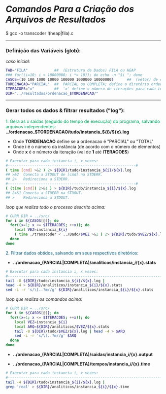 <!-- Copyright (c) 2016 Micael Levi L. Cavalcante. All rights reserved. -->

# *Comandos Para a Criação dos Arquivos de Resultados*

$ gcc -o transcoder !(heap|fila).c

---
### Definição das Variáveis (glob):
_caso inicial:_
```bash
TAD="FILA"            ##  (Estrutura de Dados) FILA ou HEAP
### for((i=10; i < 10000000; i *= 10)); do echo -n "$i "; done
CASOS=(10 100 1000 10000 100000 1000000 10000000)      ##  (vetor) de casos testes (instâncias)
TORDENACAO="PARCIAL"  ##  PARCIAL ou COMPLETA; define o diretório ordenacao_$TORDENACAO/...
ITERACOES="x"         ##  'x' define o número de iterações para cada teste (para calcular a média)
DIR="../resultados/ordenacao_$TORDENACAO/"
```

---
### Gerar todos os dados & filtrar resultados ("log"):
<span style="color:#00a761"> 1. Gera as x saídas (seguido do tempo de execução) do programa, salvando arquivos independentes:</span>
**../ordenacao_$TORDENACAO/tudo/instancia_${i}/${x}.log** <br>
- Onde **TORDENACAO** define se a ordenacao é "PARCIAL" ou "TOTAL"   
- Onde **i** é o número da instância (de acordo com o número de elementos)
- Onde **x** é o número da iteração  (vai de **1** até **ITERACOES**)

```bash
# Executar para cada instancia i, x vezes:
#----------------------------------------------------------#
( time [cmd] >&2 ) 2> ${DIR}/tudo/instancia_${i}/${x}.log
## >&2  Conecta a STDOUT de [cmd] na STDERR.
## 2>   Redireciona a STDERR.
#----------------------------------------------------------#
( (time [cmd]) 2>&1 ) > ${DIR}/tudo/instancia_${i}/${x}.log
## 2>&1 Conecta a STDERR na STDOUT.
## >    Redireciona a STDOUT.
```

_loop que realiza todo o processo descrito acima:_
```bash
# CURR DIR = ../src/
for i in ${CASOS[@]}; do
  for((x=1; x <= $ITERACOES; ++x)); do
    local VEZ=instancia_${i}
    ( time ./transcoder < ../Dado/$VEZ >&2 ) 2> ${DIR}/tudo/$VEZ/${x}.log
  done
done
```
<span style="color:#005270"> 2. Filtrar dados obtidos, salvando em seus respectivos diretórios: </span>

- **../ordenacao_(PARCIAL|COMPLETA)/analiticos/instancia_${i}/${x}.stats**
```bash
# Executar para cada instancia i, x vezes:
#-------------------------------------------------------------------------------------------------#
tail -8 ${DIR}/tudo/instancia_${i}/${x}.log |
head -4 > ${DIR}/analiticos/instancia_${i}/${x}.stats
sed -i -r 's/\[..?m//g' ${DIR}/analiticos/instancia_${i}/${x}.stats
```

_loop que realiza os comandos acima:_
```bash
# CURR DIR = ../src/
for i in ${CASOS[@]}; do
  for((x=1; x <= $ITERACOES; ++x)); do
    local VEZ=instancia_${i}
    local ARQ=${DIR}/analiticos/$VEZ/${x}.stats
    tail -8 ${DIR}/tudo/$VEZ/${x}.log | head -4 > $ARQ
    sed -i -r 's/\[..?m//g' $ARQ
  done
done
```


- **../ordenacao_(PARCIAL|COMPLETA)/saidas/instancia_${i}/${x}.output**


- **../ordenacao_(PARCIAL|COMPLETA)/tempos/instancia_${i}/${x}.time**
```bash
# Executar para cada instancia i, x vezes:
#---------------------------------------------------------------------------------------------------#
tail -4 ${DIR}/tudo/instancia_${i}/${x}.log |
grep 'real' > ${DIR}/analiticos/instancia_${i}/${x}.time
```
